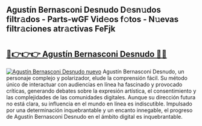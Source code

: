 ## Agustín Bernasconi Desnudo D𝚎sn𝚞dos filtr𝚊dos - Parts-wGF Vid𝚎os f𝚘tos - N𝚞evas filtr𝚊ciones atr𝚊ctivas FeFjk

# <h2><a href="http://mbcvk9g.tromn.icu/?c=Agust%c3%adn+Bernasconi+Desnudo">🔗👉👉👉 Agustín Bernasconi Desnudo 🔗🔗</a></h2>

[![Agustín Bernasconi Desnudo nuevo](https://i.imgur.com/pEAQMta.gif)](http://mbcvk9g.tromn.icu/?c=Agust%c3%adn+Bernasconi+Desnudo)
Agustín Bernasconi Desnudo, un personaje complejo y polarizador, elude la comprensión fácil. Su método único de interactuar con audiencias en línea ha fascinado y provocado críticas, generando debates sobre la expresión artística, el consentimiento y las complejidades de las comunidades digitales. Aunque su dirección futura no está clara, su influencia en el mundo en línea es indiscutible. Impulsado por una determinación inquebrantable y un encanto innegable, el progreso de Agustín Bernasconi Desnudo en el ámbito digital es inquebrantable.
